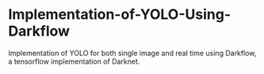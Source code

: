# Implementation-of-YOLO-Using-Darkflow
Implementation of YOLO for both single image and real time using Darkflow, a tensorflow implementation of Darknet.
